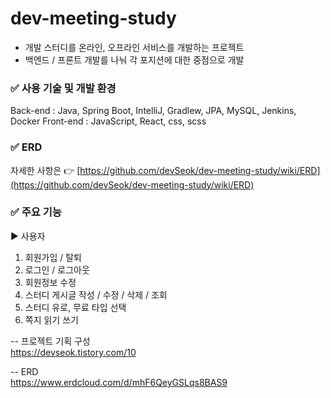 # dev-meeting-study
- 개발 스터디를 온라인, 오프라인 서비스를 개발하는 프로젝트
- 백엔드 / 프론트 개발를 나눠 각 포지션에 대한 중점으로 개발

### ✅ 사용 기술 및 개발 환경


Back-end :
Java, Spring Boot, IntelliJ, Gradlew, JPA, MySQL, Jenkins, Docker
Front-end :
JavaScript, React, css, scss




### ✅ ERD

자세한 사항은 👉 [https://github.com/devSeok/dev-meeting-study/wiki/ERD](https://github.com/devSeok/dev-meeting-study/wiki/ERD)

### ✅ 주요 기능

[comment]: <> (* [각 기능별 비즈니스 로직]&#40;https://github.com/f-lab-edu/sns-itda/wiki/Business-Rule&#41;)

[comment]: <> (* [각 기능별 Use Case]&#40;https://github.com/f-lab-edu/sns-itda/wiki/Use-Case&#41;)

▶ 사용자

1. 회원가입 / 탈퇴
2. 로그인 / 로그아웃
3. 회원정보 수정
4. 스터디 게시글 작성 / 수정 / 삭제 / 조회
5. 스터디 유로, 무료 타입 선택
6. 쪽지 읽기 쓰기




-- 프로젝트 기획 구성 <br>
https://devseok.tistory.com/10

-- ERD <br>
https://www.erdcloud.com/d/mhF6QeyGSLqs8BAS9